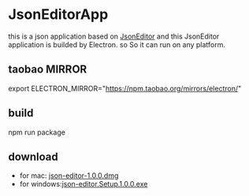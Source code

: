 # JsonEditorApp

this is a json application based on [JsonEditor](https://github.com/josdejong/jsoneditor)
and this JsonEditor application is builded by Electron.
so So it can run on any platform.
## taobao MIRROR
export ELECTRON_MIRROR="https://npm.taobao.org/mirrors/electron/"
## build
npm run package
## download
+ for mac: [json-editor-1.0.0.dmg](https://github.com/xianghu1314/JsonEditorApp/releases/download/v1.0.0/json-editor-1.0.0.dmg)
+ for windows:[json-editor.Setup.1.0.0.exe](https://github.com/xianghu1314/JsonEditorApp/releases/download/v1.0.0/json-editor.Setup.1.0.0.exe)